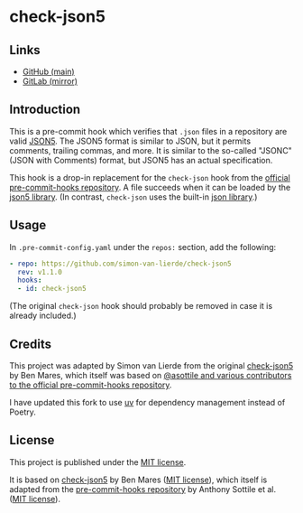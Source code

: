 # check-json5

## Links

- [GitHub (main)](https://github.com/simonvanlierde/check-json5)
- [GitLab (mirror)](https://gitlab.com/simonvanlierde/check-json5)

## Introduction

This is a pre-commit hook which verifies that `.json` files in a repository are valid [JSON5](https://json5.org/). The JSON5 format is similar to JSON, but it permits comments, trailing commas, and more. It is similar to the so-called "JSONC" (JSON with Comments) format, but JSON5 has an actual specification.

This hook is a drop-in replacement for the `check-json` hook from the [official pre-commit-hooks repository](https://pre-commit.com/hooks.html). A file succeeds when it can be loaded by the [json5 library](https://pypi.org/project/json5/). (In contrast, `check-json` uses the built-in [json library](https://docs.python.org/3/library/json.html).)

## Usage

In `.pre-commit-config.yaml` under the `repos:` section, add the following:

```yaml
- repo: https://github.com/simon-van-lierde/check-json5
  rev: v1.1.0
  hooks:
  - id: check-json5
```

(The original `check-json` hook should probably be removed in case it is already included.)

## Credits

This project was adapted by Simon van Lierde from the original [check-json5](https://gitlab.com/bmares/check-json5) by Ben Mares, which itself was based on [@asottile and various contributors to the official pre-commit-hooks repository](https://github.com/pre-commit/pre-commit-hooks/commits/master/pre_commit_hooks/check_json.py).

I have updated this fork to use [uv](https://github.com/astral-sh/uv) for dependency management instead of Poetry.

## License

This project is published under the [MIT license](LICENSE).

It is based on [check-json5](https://gitlab.com/bmares/check-json5) by Ben Mares ([MIT license](https://gitlab.com/bmares/check-json5/-/blob/main/LICENSE)), which itself is adapted from the [pre-commit-hooks repository](https://github.com/pre-commit/pre-commit-hooks) by Anthony Sottile et al. ([MIT license](https://github.com/pre-commit/pre-commit-hooks/blob/main/LICENSE)).
